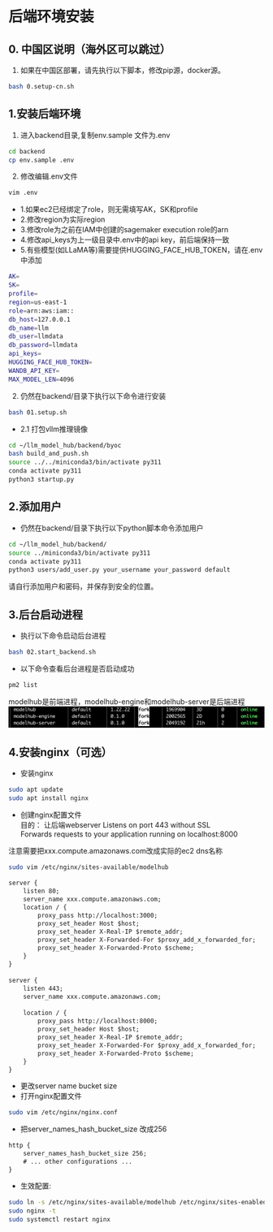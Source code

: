 # 后端环境安装
## 0. 中国区说明（海外区可以跳过）
1. 如果在中国区部署，请先执行以下脚本，修改pip源，docker源。
```bash
bash 0.setup-cn.sh
```

## 1.安装后端环境
1. 进入backend目录,复制env.sample 文件为.env
```bash
cd backend
cp env.sample .env
```
2. 修改编辑.env文件
```bash
vim .env
```
* 1.如果ec2已经绑定了role，则无需填写AK，SK和profile
* 2.修改region为实际region
* 3.修改role为之前在IAM中创建的sagemaker execution role的arn
* 4.修改api_keys为上一级目录中.env中的api key，前后端保持一致
* 5.有些模型(如LLaMA等)需要提供HUGGING_FACE_HUB_TOKEN，请在.env中添加
```bash
AK=
SK=
profile=
region=us-east-1
role=arn:aws:iam::
db_host=127.0.0.1
db_name=llm
db_user=llmdata
db_password=llmdata
api_keys=
HUGGING_FACE_HUB_TOKEN=
WANDB_API_KEY=
MAX_MODEL_LEN=4096
```

2. 仍然在backend/目录下执行以下命令进行安装
```bash
bash 01.setup.sh
```

- 2.1 打包vllm推理镜像
```bash
cd ~/llm_model_hub/backend/byoc
bash build_and_push.sh
source ../../miniconda3/bin/activate py311
conda activate py311
python3 startup.py 
```

## 2.添加用户
- 仍然在backend/目录下执行以下python脚本命令添加用户
```bash
cd ~/llm_model_hub/backend/
source ../miniconda3/bin/activate py311
conda activate py311
python3 users/add_user.py your_username your_password default
```
请自行添加用户和密码，并保存到安全的位置。


## 3.后台启动进程
- 执行以下命令启动后台进程
```bash
bash 02.start_backend.sh
```
- 以下命令查看后台进程是否启动成功
```bash
pm2 list
```
modelhub是前端进程，modelhub-engine和modelhub-server是后端进程
![alt text](../assets/image-pm2list.png)


## 4.安装nginx（可选）
- 安装nginx
```bash
sudo apt update 
sudo apt install nginx
```

- 创建nginx配置文件  
目的：
  让后端webserver Listens on port 443 without SSL  
  Forwards requests to your application running on localhost:8000  

注意需要把xxx.compute.amazonaws.com改成实际的ec2 dns名称
```bash 
sudo vim /etc/nginx/sites-available/modelhub
```

```nginx
server {
    listen 80;
    server_name xxx.compute.amazonaws.com;
    location / {
        proxy_pass http://localhost:3000;
        proxy_set_header Host $host;
        proxy_set_header X-Real-IP $remote_addr;
        proxy_set_header X-Forwarded-For $proxy_add_x_forwarded_for;
        proxy_set_header X-Forwarded-Proto $scheme;
    }
}

server {
    listen 443;
    server_name xxx.compute.amazonaws.com;

    location / {
        proxy_pass http://localhost:8000;
        proxy_set_header Host $host;
        proxy_set_header X-Real-IP $remote_addr;
        proxy_set_header X-Forwarded-For $proxy_add_x_forwarded_for;
        proxy_set_header X-Forwarded-Proto $scheme;
    }
}
```

- 更改server name bucket size 
- 打开nginx配置文件
```bash
sudo vim /etc/nginx/nginx.conf
```
- 把server_names_hash_bucket_size 改成256
```nginx
http {
    server_names_hash_bucket_size 256;
    # ... other configurations ...
}
```

- 生效配置:
```bash
sudo ln -s /etc/nginx/sites-available/modelhub /etc/nginx/sites-enabled/ 
sudo nginx -t 
sudo systemctl restart nginx
```